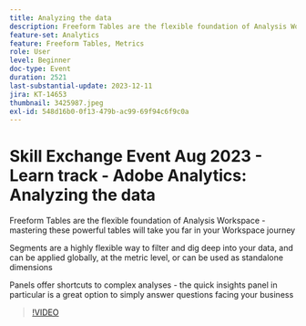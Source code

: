 ```yaml
---
title: Analyzing the data
description: Freeform Tables are the flexible foundation of Analysis Workspace - mastering these powerful tables will take you far in your Workspace journeySegments are a highly flexible way to filter and dig deep into your data, and can be applied globally, at the metric level, or can be used as standalone dimensions. Panels offer shortcuts to complex analyses - the quick insights panel in particular is a great option to simply answer questions facing your business
feature-set: Analytics
feature: Freeform Tables, Metrics
role: User
level: Beginner
doc-type: Event
duration: 2521
last-substantial-update: 2023-12-11
jira: KT-14653
thumbnail: 3425987.jpeg
exl-id: 548d16b0-0f13-479b-ac99-69f94c6f9c0a
---
```

# Skill Exchange Event Aug 2023 - Learn track - Adobe Analytics: Analyzing the data

Freeform Tables are the flexible foundation of Analysis Workspace - mastering these powerful tables will take you far in your Workspace journey

Segments are a highly flexible way to filter and dig deep into your data, and can be applied globally, at the metric level, or can be used as standalone dimensions

Panels offer shortcuts to complex analyses - the quick insights panel in particular is a great option to simply answer questions facing your business

>[!VIDEO](https://video.tv.adobe.com/v/3425987/?learn=on)

